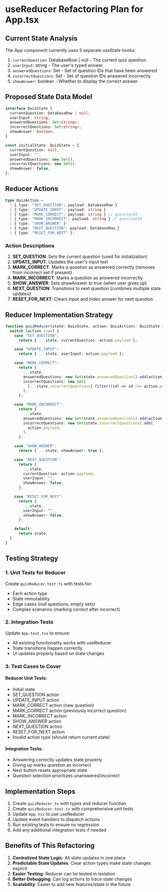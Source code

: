 # useReducer Refactoring Plan for App.tsx

## Current State Analysis

The App component currently uses 5 separate useState hooks:

1. `currentQuestion`: DatabaseRow | null - The current quiz question
2. `userInput`: string - The user's typed answer
3. `answeredQuestions`: Set<string> - Set of question IDs that have been answered
4. `incorrectQuestions`: Set<string> - Set of question IDs answered incorrectly
5. `showAnswer`: boolean - Whether to display the correct answer

## Proposed State Data Model

```typescript
interface QuizState {
  currentQuestion: DatabaseRow | null;
  userInput: string;
  answeredQuestions: Set<string>;
  incorrectQuestions: Set<string>;
  showAnswer: boolean;
}

const initialState: QuizState = {
  currentQuestion: null,
  userInput: "",
  answeredQuestions: new Set(),
  incorrectQuestions: new Set(),
  showAnswer: false,
};
```

## Reducer Actions

```typescript
type QuizAction =
  | { type: "SET_QUESTION"; payload: DatabaseRow }
  | { type: "UPDATE_INPUT"; payload: string }
  | { type: "MARK_CORRECT"; payload: string } // questionId
  | { type: "MARK_INCORRECT"; payload: string } // questionId
  | { type: "SHOW_ANSWER" }
  | { type: "NEXT_QUESTION"; payload: DatabaseRow }
  | { type: "RESET_FOR_NEXT" };
```

### Action Descriptions

1. **SET_QUESTION**: Sets the current question (used for initialization)
2. **UPDATE_INPUT**: Updates the user's input text
3. **MARK_CORRECT**: Marks a question as answered correctly (removes from incorrect set if present)
4. **MARK_INCORRECT**: Marks a question as answered incorrectly
5. **SHOW_ANSWER**: Sets showAnswer to true (when user gives up)
6. **NEXT_QUESTION**: Transitions to next question (combines multiple state updates)
7. **RESET_FOR_NEXT**: Clears input and hides answer for next question

## Reducer Implementation Strategy

```typescript
function quizReducer(state: QuizState, action: QuizAction): QuizState {
  switch (action.type) {
    case "SET_QUESTION":
      return { ...state, currentQuestion: action.payload };

    case "UPDATE_INPUT":
      return { ...state, userInput: action.payload };

    case "MARK_CORRECT":
      return {
        ...state,
        answeredQuestions: new Set(state.answeredQuestions).add(action.payload),
        incorrectQuestions: new Set(
          [...state.incorrectQuestions].filter((id) => id !== action.payload),
        ),
      };

    case "MARK_INCORRECT":
      return {
        ...state,
        answeredQuestions: new Set(state.answeredQuestions).add(action.payload),
        incorrectQuestions: new Set(state.incorrectQuestions).add(
          action.payload,
        ),
      };

    case "SHOW_ANSWER":
      return { ...state, showAnswer: true };

    case "NEXT_QUESTION":
      return {
        ...state,
        currentQuestion: action.payload,
        userInput: "",
        showAnswer: false,
      };

    case "RESET_FOR_NEXT":
      return {
        ...state,
        userInput: "",
        showAnswer: false,
      };

    default:
      return state;
  }
}
```

## Testing Strategy

### 1. Unit Tests for Reducer

Create `quizReducer.test.ts` with tests for:

- Each action type
- State immutability
- Edge cases (null questions, empty sets)
- Complex scenarios (marking correct after incorrect)

### 2. Integration Tests

Update `App.test.tsx` to ensure:

- All existing functionality works with useReducer
- State transitions happen correctly
- UI updates properly based on state changes

### 3. Test Cases to Cover

#### Reducer Unit Tests:

- Initial state
- SET_QUESTION action
- UPDATE_INPUT action
- MARK_CORRECT action (new question)
- MARK_CORRECT action (previously incorrect question)
- MARK_INCORRECT action
- SHOW_ANSWER action
- NEXT_QUESTION action
- RESET_FOR_NEXT action
- Invalid action type (should return current state)

#### Integration Tests:

- Answering correctly updates state properly
- Giving up marks question as incorrect
- Next button resets appropriate state
- Question selection prioritizes unanswered/incorrect

## Implementation Steps

1. Create `quizReducer.ts` with types and reducer function
2. Create `quizReducer.test.ts` with comprehensive unit tests
3. Update `App.tsx` to use useReducer
4. Update event handlers to dispatch actions
5. Run existing tests to ensure no regression
6. Add any additional integration tests if needed

## Benefits of This Refactoring

1. **Centralized State Logic**: All state updates in one place
2. **Predictable State Updates**: Clear action types make state changes explicit
3. **Easier Testing**: Reducer can be tested in isolation
4. **Better Debugging**: Can log actions to trace state changes
5. **Scalability**: Easier to add new features/state in the future
